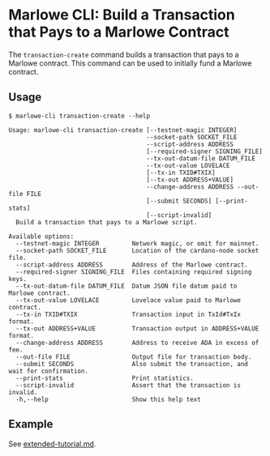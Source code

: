 # Marlowe CLI: Build a Transaction that Pays to a Marlowe Contract

The `transaction-create` command builds a transaction that pays to a Marlowe contract. This command can be used to initially fund a Marlowe contract.


## Usage

    $ marlowe-cli transaction-create --help
    
    Usage: marlowe-cli transaction-create [--testnet-magic INTEGER]
                                          --socket-path SOCKET_FILE
                                          --script-address ADDRESS
                                          [--required-signer SIGNING_FILE]
                                          --tx-out-datum-file DATUM_FILE
                                          --tx-out-value LOVELACE
                                          [--tx-in TXID#TXIX]
                                          [--tx-out ADDRESS+VALUE]
                                          --change-address ADDRESS --out-file FILE
                                          [--submit SECONDS] [--print-stats]
                                          [--script-invalid]
      Build a transaction that pays to a Marlowe script.
    
    Available options:
      --testnet-magic INTEGER         Network magic, or omit for mainnet.
      --socket-path SOCKET_FILE       Location of the cardano-node socket file.
      --script-address ADDRESS        Address of the Marlowe contract.
      --required-signer SIGNING_FILE  Files containing required signing keys.
      --tx-out-datum-file DATUM_FILE  Datum JSON file datum paid to Marlowe contract.
      --tx-out-value LOVELACE         Lovelace value paid to Marlowe contract.
      --tx-in TXID#TXIX               Transaction input in TxId#TxIx format.
      --tx-out ADDRESS+VALUE          Transaction output in ADDRESS+VALUE format.
      --change-address ADDRESS        Address to receive ADA in excess of fee.
      --out-file FILE                 Output file for transaction body.
      --submit SECONDS                Also submit the transaction, and wait for confirmation.
      --print-stats                   Print statistics.
      --script-invalid                Assert that the transaction is invalid.
      -h,--help                       Show this help text


## Example

See [extended-tutorial.md](extended-tutorial.md).
